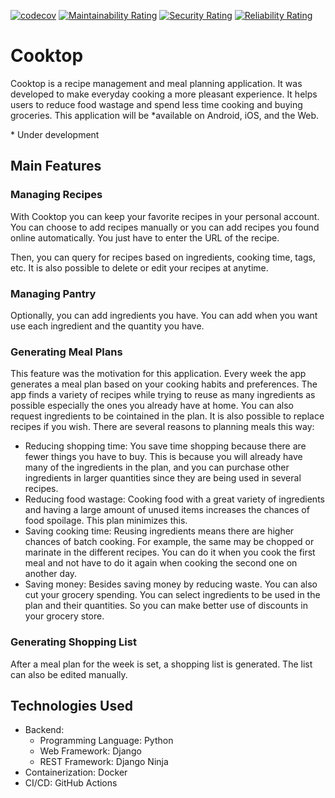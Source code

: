[![codecov](https://codecov.io/gh/HiagoAC/cooktop/graph/badge.svg?token=OX0ANQTKPG)](https://codecov.io/gh/HiagoAC/cooktop)
[![Maintainability Rating](https://sonarcloud.io/api/project_badges/measure?project=HiagoAC_cooktop&metric=sqale_rating)](https://sonarcloud.io/summary/new_code?id=HiagoAC_cooktop)
[![Security Rating](https://sonarcloud.io/api/project_badges/measure?project=HiagoAC_cooktop&metric=security_rating)](https://sonarcloud.io/summary/new_code?id=HiagoAC_cooktop)
[![Reliability Rating](https://sonarcloud.io/api/project_badges/measure?project=HiagoAC_cooktop&metric=reliability_rating)](https://sonarcloud.io/summary/new_code?id=HiagoAC_cooktop)

# Cooktop

Cooktop is a recipe management and meal planning application. It was developed to make everyday cooking a more pleasant experience. It helps users to reduce food wastage and spend less time cooking and buying groceries. This application will be *available on Android, iOS, and the Web. 

\* Under development

## Main Features

### Managing Recipes

With Cooktop you can keep your favorite recipes in your personal account. You can choose to add recipes manually or you can add recipes you found online automatically. You just have to enter the URL of the recipe.

Then, you can query for recipes based on ingredients, cooking time, tags, etc. It is also possible to delete or edit your recipes at anytime.

### Managing Pantry

Optionally, you can add ingredients you have. You can add when you want use each ingredient and the quantity you have.

### Generating Meal Plans

This feature was the motivation for this application. Every week the app generates a meal plan based on your cooking habits and preferences. The app finds a variety of recipes while trying to reuse as many ingredients as possible especially the ones you already have at home. You can also request ingredients to be cointained in the plan. It is also possible to replace recipes if you wish. There are several reasons to planning meals this way: 
* Reducing shopping time: You save time shopping because there are fewer things you have to buy. This is because you will already have many of the ingredients in the plan, and you can purchase other ingredients in larger quantities since they are being used in several recipes. 
* Reducing food wastage: Cooking food with a great variety of ingredients and having a large amount of unused items increases the chances of food spoilage. This plan minimizes this.
* Saving cooking time: Reusing ingredients means there are higher chances of batch cooking. For example, the same may be chopped or marinate in the different recipes. You can do it when you cook the first meal and not have to do it again when cooking the second one on another day.
* Saving money: Besides saving money by reducing waste. You can also cut your grocery spending. You can select ingredients to be used in the plan and their quantities. So you can make better use of discounts in your grocery store.

### Generating Shopping List

After a meal plan for the week is set, a shopping list is generated. The list can also be edited manually.

## Technologies Used
- Backend:
    - Programming Language: Python
    - Web Framework: Django
    - REST Framework: Django Ninja
- Containerization: Docker
- CI/CD: GitHub Actions 

<!--
## Software Architecture and Design

## Author
-->
